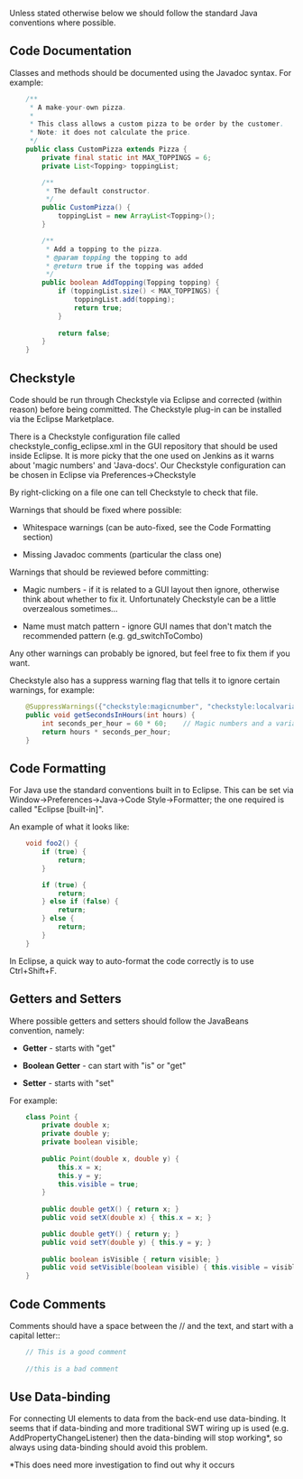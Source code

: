 Unless stated otherwise below we should follow the standard Java conventions where possible.

## Code Documentation ##

Classes and methods should be documented using the Javadoc syntax. For example:

```java
    /**
     * A make-your-own pizza.
     *
     * This class allows a custom pizza to be order by the customer.
     * Note: it does not calculate the price.
     */
    public class CustomPizza extends Pizza {
        private final static int MAX_TOPPINGS = 6;
        private List<Topping> toppingList;

        /**
         * The default constructor.
         */
        public CustomPizza() {
            toppingList = new ArrayList<Topping>();
        }

        /**
         * Add a topping to the pizza.
         * @param topping the topping to add
         * @return true if the topping was added
         */
        public boolean AddTopping(Topping topping) {
            if (toppingList.size() < MAX_TOPPINGS) {
                toppingList.add(topping);
                return true;
            }
            
            return false;
        }
    }
```

## Checkstyle ##

Code should be run through Checkstyle via Eclipse and corrected (within reason) before being committed.
The Checkstyle plug-in can be installed via the Eclipse Marketplace.

There is a Checkstyle configuration file called checkstyle_config_eclipse.xml in the GUI repository that should be used inside Eclipse.
It is more picky that the one used on Jenkins as it warns about 'magic numbers' and 'Java-docs'.
Our Checkstyle configuration can be chosen in Eclipse via Preferences->Checkstyle

By right-clicking on a file one can tell Checkstyle to check that file.

Warnings that should be fixed where possible:

* Whitespace warnings (can be auto-fixed, see the Code Formatting section)

* Missing Javadoc comments (particular the class one)

Warnings that should be reviewed before committing:

* Magic numbers - if it is related to a GUI layout then ignore, otherwise think about whether to fix it. Unfortunately Checkstyle can be a little overzealous sometimes...

* Name must match pattern - ignore GUI names that don't match the recommended pattern (e.g. gd_switchToCombo)

Any other warnings can probably be ignored, but feel free to fix them if you want.
    
Checkstyle also has a suppress warning flag that tells it to ignore certain warnings, for example:
```java
    @SuppressWarnings({"checkstyle:magicnumber", "checkstyle:localvariablename"})
    public void getSecondsInHours(int hours) {
        int seconds_per_hour = 60 * 60;    // Magic numbers and a variable name that does not conform to the recommended style!
        return hours * seconds_per_hour;
    }
```

## Code Formatting ##

For Java use the standard conventions built in to Eclipse. This can be set via Window->Preferences->Java->Code Style->Formatter; the one required is called "Eclipse [built-in]".

An example of what it looks like:
```java
    void foo2() {
        if (true) {
            return;
        }

        if (true) {
            return;
        } else if (false) {
            return;
        } else {
            return;
        }
    }
```
In Eclipse, a quick way to auto-format the code correctly is to use Ctrl+Shift+F.

## Getters and Setters ##

Where possible getters and setters should follow the JavaBeans convention, namely:

* **Getter** - starts with "get"
    
* **Boolean Getter** - can start with "is" or "get"
    
* **Setter** - starts with "set"

For example:
```java
    class Point {
        private double x;
        private double y;
        private boolean visible;
        
        public Point(double x, double y) {
            this.x = x;
            this.y = y;
            this.visible = true;
        }
        
        public double getX() { return x; }
        public void setX(double x) { this.x = x; }

        public double getY() { return y; } 
        public void setY(double y) { this.y = y; }
        
        public boolean isVisible { return visible; }
        public void setVisible(boolean visible) { this.visible = visible; }
    }
```    
## Code Comments ##

Comments should have a space between the // and the text, and start with a capital letter::
```java
    // This is a good comment
    
    //this is a bad comment
```
   
## Use Data-binding ##

For connecting UI elements to data from the back-end use data-binding. 
It seems that if data-binding and more traditional SWT wiring up is used (e.g. AddPropertyChangeListener) then the data-binding will stop working*, so always using data-binding should avoid this problem.

*This does need more investigation to find out why it occurs